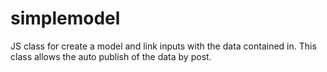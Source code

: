 simplemodel
===========

JS class for create a model and link inputs with the data contained in. This class allows the auto publish of the data by post.
